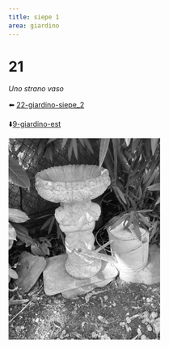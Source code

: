 ```yaml
---
title: siepe 1
area: giardino
---
```

# 21
_Uno strano vaso_

⬅️ [22-giardino-siepe_2](22-giardino-siepe_2.md)

⬇️[9-giardino-est](9-giardino-est.md) 

![foto_11](_assets/preview/foto_11.jpg)